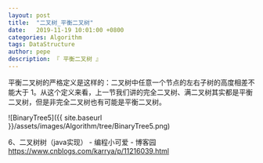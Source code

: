 ```yaml
---
layout: post
title:  "二叉树_平衡二叉树"
date:   2019-11-19 10:01:00 +0800
categories: Algorithm
tags: DataStructure
author: pepe
description: 『 平衡二叉树 』
---
```


平衡二叉树的严格定义是这样的：二叉树中任意一个节点的左右子树的高度相差不能大于 1。从这个定义来看，上一节我们讲的完全二叉树、满二叉树其实都是平衡二叉树，但是非完全二叉树也有可能是平衡二叉树。

![BinaryTree5]({{ site.baseurl }}/assets/images/Algorithm/tree/BinaryTree5.png)


6、二叉树树（java实现） - 编程小可爱 - 博客园
https://www.cnblogs.com/karrya/p/11216039.html






























